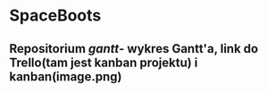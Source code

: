 # SpaceBoots
## Repositorium *gantt*- wykres Gantt'a, link do Trello(tam jest kanban projektu) i kanban(image.png)
